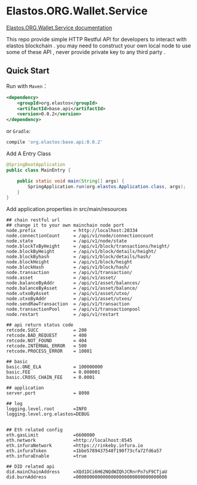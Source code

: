 Elastos.ORG.Wallet.Service
==============

[Elastos.ORG.Wallet.Service documentation](https://walletservice.readthedocs.io)

This repo provide simple HTTP Restful API for developers to interact with elastos blockchain . you may need to construct your own local node to use some of these API , never provide private key to any third party . 


## Quick Start

Run with `Maven`：

```xml
<dependency>
    <groupId>org.elastos</groupId>
    <artifactId>base.api</artifactId>
    <version>0.0.2</version>
</dependency>
```

or `Gradle`:

```sh
compile 'org.elastos:base.api:0.0.2'
```

Add A Entry Class
```java
@SpringBootApplication
public class MainEntry {

    public static void main(String[] args) {
        SpringApplication.run(org.elastos.Application.class, args);
    }
}
```

Add application.properties in src/main/resources
```
## chain restful url
## change it to your own mainchain node port
node.prefix              = http://localhost:20334
node.connectionCount     = /api/v1/node/connectioncount
node.state               = /api/v1/node/state
node.blockTxByHeight     = /api/v1/block/transactions/height/
node.blockByHeight       = /api/v1/block/details/height/
node.blockByhash         = /api/v1/block/details/hash/
node.blockHeight         = /api/v1/block/height
node.blockHash           = /api/v1/block/hash/
node.transaction         = /api/v1/transaction/
node.asset               = /api/v1/asset/
node.balanceByAddr       = /api/v1/asset/balances/
node.balanceByAsset      = /api/v1/asset/balance/
node.utxoByAsset         = /api/v1/asset/utxo/
node.utxoByAddr          = /api/v1/asset/utxos/
node.sendRawTransaction  = /api/v1/transaction
node.transactionPool     = /api/v1/transactionpool
node.restart             = /api/v1/restart

## api return status code
retcode.SUCC             = 200
retcode.BAD_REQUEST      = 400
retcode.NOT_FOUND        = 404
retcode.INTERNAL_ERROR   = 500
retcode.PROCESS_ERROR    = 10001

## basic
basic.ONE_ELA            = 100000000
basic.FEE                = 0.000001
basic.CROSS_CHAIN_FEE    = 0.0001

## application
server.port              = 8090

## log
logging.level.root       =INFO
logging.level.org.elastos=DEBUG


## Eth related config
eth.gasLimit             =6600000
eth.network              =http://localhost:8545
eth.infuraNetwork        =https://rinkeby.infura.io
eth.infuraToken          =1bbe5789437548f190f73cfa72fd6a57
eth.infuraEnable         =true

## DID related api
did.mainChainAddress     =XQd1DCi6H62NQdWZQhJCRnrPn7sF9CTjaU
did.burnAddress          =0000000000000000000000000000000000
```
